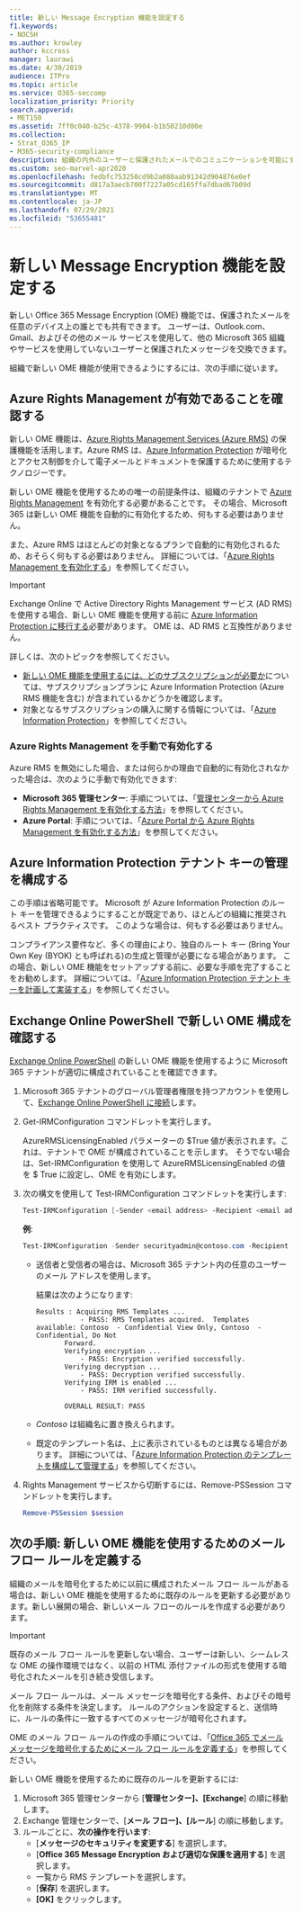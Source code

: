 ```yaml
---
title: 新しい Message Encryption 機能を設定する
f1.keywords:
- NOCSH
ms.author: krowley
author: kccross
manager: laurawi
ms.date: 4/30/2019
audience: ITPro
ms.topic: article
ms.service: O365-seccomp
localization_priority: Priority
search.appverid:
- MET150
ms.assetid: 7ff0c040-b25c-4378-9904-b1b50210d00e
ms.collection:
- Strat_O365_IP
- M365-security-compliance
description: 組織の内外のユーザーと保護されたメールでのコミュニケーションを可能にする新しい Office 365 Message Encryption 機能についてご確認ください。
ms.custom: seo-marvel-apr2020
ms.openlocfilehash: fedbfc753250cd9b2a080aab91342d904876e0ef
ms.sourcegitcommit: d817a3aecb700f7227a05cd165ffa7dbad67b09d
ms.translationtype: MT
ms.contentlocale: ja-JP
ms.lasthandoff: 07/29/2021
ms.locfileid: "53655481"
---
```

# <a name="set-up-new-message-encryption-capabilities"></a>新しい Message Encryption 機能を設定する

新しい Office 365 Message Encryption (OME) 機能では、保護されたメールを任意のデバイス上の誰とでも共有できます。 ユーザーは、Outlook.com、Gmail、およびその他のメール サービスを使用して、他の Microsoft 365 組織やサービスを使用していないユーザーと保護されたメッセージを交換できます。

組織で新しい OME 機能が使用できるようにするには、次の手順に従います。

## <a name="verify-that-azure-rights-management-is-active"></a>Azure Rights Management が有効であることを確認する

新しい OME 機能は、[Azure Rights Management Services (Azure RMS)](/azure/information-protection/what-is-information-protection) の保護機能を活用します。Azure RMS は、[Azure Information Protection](/azure/information-protection/what-is-azure-rms) が暗号化とアクセス制御を介して電子メールとドキュメントを保護するために使用するテクノロジーです。

新しい OME 機能を使用するための唯一の前提条件は、組織のテナントで [Azure Rights Management](/azure/information-protection/what-is-azure-rms) を有効化する必要があることです。 その場合、Microsoft 365 は新しい OME 機能を自動的に有効化するため、何もする必要はありません。

また、Azure RMS はほとんどの対象となるプランで自動的に有効化されるため、おそらく何もする必要はありません。 詳細については、「[Azure Rights Management を有効化する](/azure/information-protection/activate-service)」を参照してください。

> [!IMPORTANT]
> Exchange Online で Active Directory Rights Management サービス (AD RMS) を使用する場合、新しい OME 機能を使用する前に [Azure Information Protection に移行する](/azure/information-protection/migrate-from-ad-rms-to-azure-rms)必要があります。 OME は、AD RMS と互換性がありません。

詳しくは、次のトピックを参照してください。

- [新しい OME 機能を使用するには、どのサブスクリプションが必要か](ome-faq.yml#what-subscriptions-do-i-need-to-use-the-new-ome-capabilities-)については、サブスクリプションプランに Azure Information Protection (Azure RMS 機能を含む) が含まれているかどうかを確認します。
- 対象となるサブスクリプションの購入に関する情報については、「[Azure Information Protection](https://azure.microsoft.com/services/information-protection/)」を参照してください。

### <a name="manually-activating-azure-rights-management"></a>Azure Rights Management を手動で有効化する

Azure RMS を無効にした場合、または何らかの理由で自動的に有効化されなかった場合は、次のように手動で有効化できます:

- **Microsoft 365 管理センター**: 手順については、「[管理センターから Azure Rights Management を有効化する方法](/azure/information-protection/activate-office365)」を参照してください。
- **Azure Portal**: 手順については、「[Azure Portal から Azure Rights Management を有効化する方法](/azure/information-protection/activate-azure)」を参照してください。

## <a name="configure-management-of-your-azure-information-protection-tenant-key"></a>Azure Information Protection テナント キーの管理を構成する

この手順は省略可能です。 Microsoft が Azure Information Protection のルート キーを管理できるようにすることが既定であり、ほとんどの組織に推奨されるベスト プラクティスです。 このような場合は、何もする必要はありません。

コンプライアンス要件など、多くの理由により、独自のルート キー (Bring Your Own Key (BYOK) とも呼ばれる)の生成と管理が必要になる場合があります。 この場合、新しい OME 機能をセットアップする前に、必要な手順を完了することをお勧めします。 詳細については、「[Azure Information Protection テナント キーを計画して実装する](/information-protection/plan-design/plan-implement-tenant-key)」を参照してください。

## <a name="verify-new-ome-configuration-in-exchange-online-powershell"></a>Exchange Online PowerShell で新しい OME 構成を確認する

[Exchange Online PowerShell](/powershell/exchange/exchange-online-powershell) の新しい OME 機能を使用するように Microsoft 365 テナントが適切に構成されていることを確認できます。

1. Microsoft 365 テナントのグローバル管理者権限を持つアカウントを使用して、[Exchange Online PowerShell に接続](/powershell/exchange/connect-to-exchange-online-powershell)します。

2. Get-IRMConfiguration コマンドレットを実行します。

     AzureRMSLicensingEnabled パラメーターの $True 値が表示されます。これは、テナントで OME が構成されていることを示します。 そうでない場合は、Set-IRMConfiguration を使用して AzureRMSLicensingEnabled の値を $ True に設定し、OME を有効にします。

3. 次の構文を使用して Test-IRMConfiguration コマンドレットを実行します:

   ```powershell
   Test-IRMConfiguration [-Sender <email address> -Recipient <email address>]
   ```

   **例**:

   ```powershell
   Test-IRMConfiguration -Sender securityadmin@contoso.com -Recipient securityadmin@contoso.com
   ```

   - 送信者と受信者の場合は、Microsoft 365 テナント内の任意のユーザーのメール アドレスを使用します。

     結果は次のようになります:

     ```console
     Results : Acquiring RMS Templates ...
                - PASS: RMS Templates acquired.  Templates available: Contoso  - Confidential View Only, Contoso  - Confidential, Do Not
            Forward.
            Verifying encryption ...
                - PASS: Encryption verified successfully.
            Verifying decryption ...
                - PASS: Decryption verified successfully.
            Verifying IRM is enabled ...
                - PASS: IRM verified successfully.

            OVERALL RESULT: PASS
     ```

   - *Contoso* は組織名に置き換えられます。

   - 既定のテンプレート名は、上に表示されているものとは異なる場合があります。 詳細については、「[Azure Information Protection のテンプレートを構成して管理する](/azure/information-protection/configure-policy-templates)」を参照してください。

4. Rights Management サービスから切断するには、Remove-PSSession コマンドレットを実行します。

     ```powershell
     Remove-PSSession $session
     ```

## <a name="next-steps-define-mail-flow-rules-to-use-new-ome-capabilities"></a>次の手順: 新しい OME 機能を使用するためのメール フロー ルールを定義する

組織のメールを暗号化するために以前に構成されたメール フロー ルールがある場合は、新しい OME 機能を使用するために既存のルールを更新する必要があります。新しい展開の場合、新しいメール フローのルールを作成する必要があります。

> [!IMPORTANT]
> 既存のメール フロー ルールを更新しない場合、ユーザーは新しい、シームレスな OME の操作環境ではなく、以前の HTML 添付ファイルの形式を使用する暗号化されたメールを引き続き受信します。

メール フロー ルールは、メール メッセージを暗号化する条件、およびその暗号化を削除する条件を決定します。 ルールのアクションを設定すると、送信時に、ルールの条件に一致するすべてのメッセージが暗号化されます。

OME のメール フロー ルールの作成の手順については、「[Office 365 でメール メッセージを暗号化するためにメール フロー ルールを定義する](define-mail-flow-rules-to-encrypt-email.md)」を参照してください。

新しい OME 機能を使用するために既存のルールを更新するには:

1. Microsoft 365 管理センターから [**管理センター]、[Exchange**] の順に移動します。
2. Exchange 管理センターで、[**メール フロー]、[ルール**] の順に移動します。
3. ルールごとに、**次の操作を行います**:
    - [**メッセージのセキュリティを変更する**] を選択します。
    - [**Office 365 Message Encryption および適切な保護を適用する**] を選択します。
    - 一覧から RMS テンプレートを選択します。
    - [**保存**] を選択します。
    - **[OK]** をクリックします。
